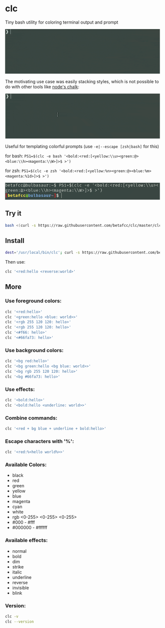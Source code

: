 # clc
Tiny bash utility for  coloring terminal output and prompt

![](./examples/usage.gif)

The motivating use case was easily stacking styles, which is not possible to do with other tools like [node's chalk](https://github.com/chalk/chalk-cli):

![](./examples/stacking.gif)

Useful for templating colorful prompts (use `-e|--escape [zsh|bash]` for this)

for bash: `PS1=$(clc -e bash '<bold:<red:[<yellow:\\u><green:@><blue:\\h><magenta:\\W>]>$ >')`

for zsh: `PS1=$(clc -e zsh '<bold:<red:[<yellow:%n><green:@><blue:%m><magenta:%1d>]>$ >')`


![](./examples/prompt.png)

## Try it

```bash
bash <(curl -s https://raw.githubusercontent.com/betafcc/clc/master/clc) '<red:hello <reverse:world>'
```

## Install

```bash
dest='/usr/local/bin/clc'; curl -s https://raw.githubusercontent.com/betafcc/clc/master/clc | sudo tee "${dest}" > /dev/null && sudo chmod +x "${dest}"
```

Then use:

```bash
clc '<red:hello <reverse:world>'
```

## More


### Use foreground colors:

```bash
clc '<red:hello>'
clc '<green:hello <blue: world>>'
clc '<rgb 255 120 120: hello>'
clc '<rgb 255 120 120: hello>'
clc '<#f66: hello>'
clc '<#66fa73: hello>'
```

### Use background colors:

```bash
clc '<bg red:hello>'
clc '<bg green:hello <bg blue: world>>'
clc '<bg rgb 255 120 120: hello>'
clc '<bg #66fa73: hello>'
```

### Use effects:

```bash
clc '<bold:hello>'
clc '<bold:hello <underline: world>>'
```

### Combine commands:

```bash
clc '<red + bg blue + underline + bold:hello>'
```

### Escape characters with '%':

```bash
clc '<red:%<hello world%>>'
```

### Available Colors:
- black
- red
- green
- yellow
- blue
- magenta
- cyan
- white
- rgb <0-255> <0-255> <0-255>
- #000 - #fff
- #000000 - #ffffff

### Available effects:
- normal
- bold
- dim
- strike
- italic
- underline
- reverse
- invisible
- blink

### Version:

```bash
clc -v
clc --version
```
